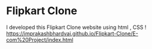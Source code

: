 # Flipkart Clone
I developed this Flipkart Clone website using html , CSS !
https://imprakashbhardvaj.github.io/Flipkart-Clone/E-com%20Project/index.html
